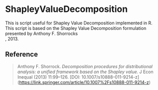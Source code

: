 # ShapleyValueDecomposition
This is script useful for Shapley Value Decomposition implemented in R. This script is based on the Shapley Value Decomposition formulation presented by Anthony F. Shorrocks  
, 2013.

## Reference
> Anthony F. Shorrock. *Decomposition procedures for distributional analysis: a unified framework based on the Shapley value.* J Econ Inequal (2013) 11:99–126. [DOI: 10.1007/s10888-011-9214-z] (https://link.springer.com/article/10.1007%2Fs10888-011-9214-z)
